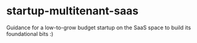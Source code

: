 # startup-multitenant-saas
Guidance for a low-to-grow budget startup on the SaaS space to build its foundational bits :)
